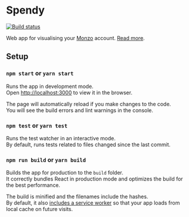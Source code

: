 # Spendy

[![Build status](https://ci.appveyor.com/api/projects/status/0qhy1gp5lymw84h0?svg=true)](https://ci.appveyor.com/project/JoeEcob/spendy-aq7fx)

Web app for visualising your [Monzo](https://monzo.com/) account. [Read more](https://spendy.xyz).

## Setup

### `npm start` or `yarn start`

Runs the app in development mode.<br>
Open [http://localhost:3000](http://localhost:3000) to view it in the browser.

The page will automatically reload if you make changes to the code.<br>
You will see the build errors and lint warnings in the console.

### `npm test` or `yarn test`

Runs the test watcher in an interactive mode.<br>
By default, runs tests related to files changed since the last commit.

### `npm run build` or `yarn build`

Builds the app for production to the `build` folder.<br>
It correctly bundles React in production mode and optimizes the build for the best performance.

The build is minified and the filenames include the hashes.<br>
By default, it also [includes a service worker](https://github.com/facebookincubator/create-react-app/blob/master/packages/react-scripts/template/README.md#making-a-progressive-web-app) so that your app loads from local cache on future visits.
